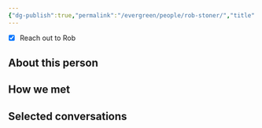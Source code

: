 ```yaml
---
{"dg-publish":true,"permalink":"/evergreen/people/rob-stoner/","title":"Founding Director","tags":["people","geo_eco"]}
---
```


- [x] Reach out to Rob

## About this person


## How we met


## Selected conversations
